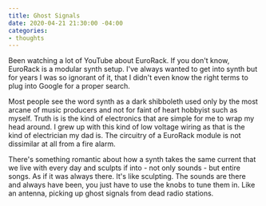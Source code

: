 ```yaml
---
title: Ghost Signals
date: 2020-04-21 21:30:00 -04:00
categories:
- thoughts
---
```


Been watching a lot of YouTube about EuroRack.  If you don't know, EuroRack is a modular synth setup. I've always wanted to get into synth but for years I was so ignorant of it, that I didn't even know the right terms to plug into Google for a proper search. 

Most people see the word synth as a dark shibboleth used only by the most arcane of music producers and not for faint of heart hobbyist such as myself. Truth is is the kind of electronics that are simple for me to wrap my head around.  I grew up with this kind of low voltage wiring as that is the kind of electrician my dad is. The circuitry of a EuroRack module is not dissimilar at all from a fire alarm. 

There's something romantic about how a synth takes the same current that we live with every day and sculpts if into - not only sounds - but entire songs.  As if it was always there.  It's like sculpting.  The sounds are there and always have been, you just have to use the knobs to tune them in.  Like an antenna, picking up ghost signals from dead radio stations. 
